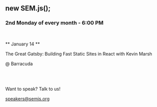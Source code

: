 ## new SEM.js();
### 2nd Monday of every month - 6:00 PM
<br/>

** January 14 **

The Great Gatsby: Building Fast Static Sites in React
with Kevin Marsh

@ Barracuda

<br/>
<br/>

Want to speak? Talk to us!

speakers@semjs.org

